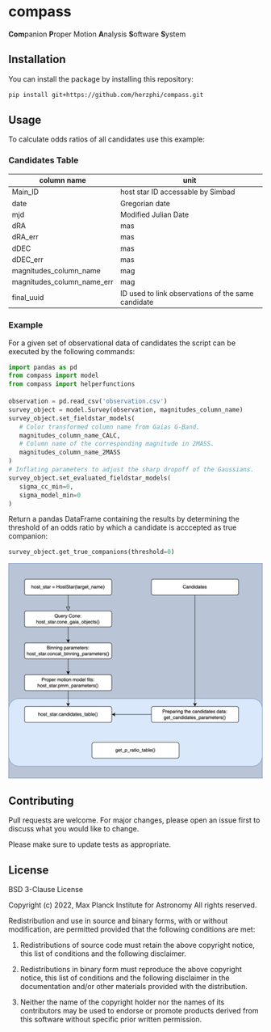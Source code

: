 # compass
**Com**panion **P**roper Motion **A**nalysis **S**oftware **S**ystem

## Installation

You can install the package by installing this repository:

```bash
pip install git+https://github.com/herzphi/compass.git
```

## Usage
To calculate odds ratios of all candidates use this example:
### Candidates Table
| column name | unit |
| ----------- | ----------- |
| Main_ID | host star ID accessable by Simbad  |
| date | Gregorian date |
| mjd | Modified Julian Date |
| dRA | mas |
| dRA_err | mas |
| dDEC | mas |
| dDEC_err | mas |
| magnitudes_column_name | mag |
| magnitudes_column_name_err | mag |
| final_uuid | ID used to link observations of the same candidate |
### Example
For a given set of observational data of candidates the script can be executed by the following commands:
```python
import pandas as pd
from compass import model
from compass import helperfunctions

observation = pd.read_csv('observation.csv')
survey_object = model.Survey(observation, magnitudes_column_name)
survey_object.set_fieldstar_models(
   # Color transformed column name from Gaias G-Band.
   magnitudes_column_name_CALC,
   # Column name of the corresponding magnitude in 2MASS.
   magnitudes_column_name_2MASS
)
# Inflating parameters to adjust the sharp dropoff of the Gaussians.
survey_object.set_evaluated_fieldstar_models(
   sigma_cc_min=0,
   sigma_model_min=0
)
```
Return a pandas DataFrame containing the results by determining the threshold of an odds ratio by which a candidate is acccepted as true companion:
```python 
survey_object.get_true_companions(threshold=0)
```

![Flow Diagram](diagram.png)
## Contributing

Pull requests are welcome. For major changes, please open an issue first
to discuss what you would like to change.

Please make sure to update tests as appropriate.

## License

BSD 3-Clause License

Copyright (c) 2022,  Max Planck Institute for Astronomy
All rights reserved.

Redistribution and use in source and binary forms, with or without
modification, are permitted provided that the following conditions are met:

1. Redistributions of source code must retain the above copyright notice, this
   list of conditions and the following disclaimer.

2. Redistributions in binary form must reproduce the above copyright notice,
   this list of conditions and the following disclaimer in the documentation
   and/or other materials provided with the distribution.

3. Neither the name of the copyright holder nor the names of its
   contributors may be used to endorse or promote products derived from
   this software without specific prior written permission.
